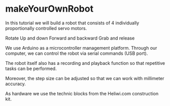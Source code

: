 # makeYourOwnRobot
In this tutorial we will build a robot that consists of 4 individually proportionally controlled servo motors.

Rotate
Up and down
Forward and backward
Grab and release

We use Arduino as a microcontroller management platform.  Through our computer, we can control the robot via serial commands (USB port).

The robot itself also has a recording and playback function so that repetitive tasks can be performed.

Moreover, the step size can be adjusted so that we can work with millimeter accuracy.

As hardware we use the technic blocks from the Heliwi.com construction kit. 


